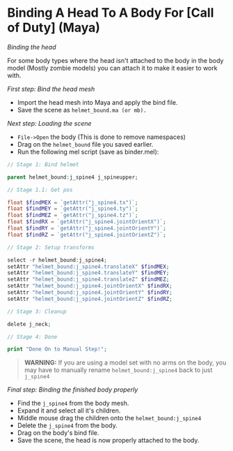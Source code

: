 # Binding A Head To A Body For [Call of Duty] (Maya)

*Binding the head*

For some body types where the head isn't attached to the body in the body model (Mostly zombie models) you can attach it to make it easier to work with.

*First step: Bind the head mesh*
- Import the head mesh into Maya and apply the bind file.
- Save the scene as `helmet_bound.ma (or mb).`

*Next step: Loading the scene*
- `File->Open` the body (This is done to remove namespaces)
- Drag on the `helmet_bound` file you saved earlier.
- Run the following mel script (save as binder.mel):

``` php
// Stage 1: Bind helmet

parent helmet_bound:j_spine4 j_spineupper;

// Stage 1.1: Get pos

float $findMEX = `getAttr("j_spine4.tx")`;
float $findMEY = `getAttr("j_spine4.ty")`;
float $findMEZ = `getAttr("j_spine4.tz")`;
float $findRX = `getAttr("j_spine4.jointOrientX")`;
float $findRY = `getAttr("j_spine4.jointOrientY")`;
float $findRZ = `getAttr("j_spine4.jointOrientZ")`;

// Stage 2: Setup transforms

select -r helmet_bound:j_spine4;
setAttr "helmet_bound:j_spine4.translateX" $findMEX;
setAttr "helmet_bound:j_spine4.translateY" $findMEY;
setAttr "helmet_bound:j_spine4.translateZ" $findMEZ;
setAttr "helmet_bound:j_spine4.jointOrientX" $findRX;
setAttr "helmet_bound:j_spine4.jointOrientY" $findRY;
setAttr "helmet_bound:j_spine4.jointOrientZ" $findRZ;

// Stage 3: Cleanup

delete j_neck;

// Stage 4: Done

print "Done On to Manual Step!";
```

> **WARNING:** If you are using a model set with no arms on the body, you may have to manually rename `helmet_bound:j_spine4` back to just `j_spine4`

*Final step: Binding the finished body properly*
- Find the `j_spine4` from the body mesh.
- Expand it and select all it's children.
- Middle mouse drag the children onto the `helmet_bound:j_spine4`
- Delete the `j_spine4` from the body.
- Drag on the body's bind file.
- Save the scene, the head is now properly attached to the body.
